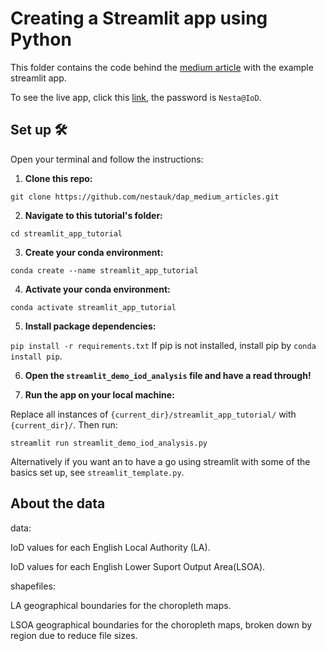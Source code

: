 # Creating a Streamlit app using Python

This folder contains the code behind the [medium article]() with the example streamlit app.

To see the live app, click this [link](), the password is `Nesta@IoD`.

## Set up 🛠️
Open your terminal and follow the instructions:
1. **Clone this repo:** 

`git clone https://github.com/nestauk/dap_medium_articles.git`

2. **Navigate to this tutorial's folder:** 

`cd streamlit_app_tutorial`

3. **Create your conda environment:** 

`conda create --name streamlit_app_tutorial`

4. **Activate your conda environment:** 

`conda activate streamlit_app_tutorial`

5. **Install package dependencies:** 

`pip install -r requirements.txt`
If pip is not installed, install pip by `conda install pip`.

6. **Open the `streamlit_demo_iod_analysis` file and have a read through!** 

7. **Run the app on your local machine:**

Replace all instances of `{current_dir}/streamlit_app_tutorial/` with `{current_dir}/`. Then run:

`streamlit run streamlit_demo_iod_analysis.py`

Alternatively if you want an to have a go using streamlit with some of the basics set up, see `streamlit_template.py`.

## About the data
data:

IoD values for each English Local Authority (LA).

IoD values for each English Lower Suport Output Area(LSOA).

shapefiles: 

LA geographical boundaries for the choropleth maps.

LSOA geographical boundaries for the choropleth maps, broken down by region due to reduce file sizes.
